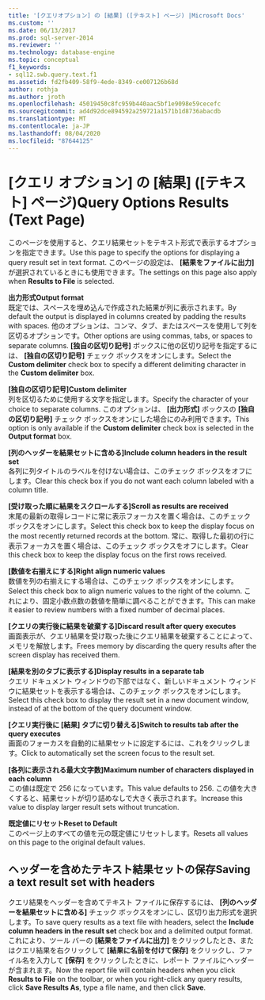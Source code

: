 ```yaml
---
title: '[クエリオプション] の [結果] ([テキスト] ページ) |Microsoft Docs'
ms.custom: ''
ms.date: 06/13/2017
ms.prod: sql-server-2014
ms.reviewer: ''
ms.technology: database-engine
ms.topic: conceptual
f1_keywords:
- sql12.swb.query.text.f1
ms.assetid: fd2fb409-58f9-4ede-8349-ce007126b68d
author: rothja
ms.author: jroth
ms.openlocfilehash: 45019450c8fc959b440aac5bf1e9098e59cecefc
ms.sourcegitcommit: ad4d92dce894592a259721a1571b1d8736abacdb
ms.translationtype: MT
ms.contentlocale: ja-JP
ms.lasthandoff: 08/04/2020
ms.locfileid: "87644125"
---
```

# <a name="query-options-results-text-page"></a><span data-ttu-id="24e69-102">[クエリ オプション] の [結果] ([テキスト] ページ)</span><span class="sxs-lookup"><span data-stu-id="24e69-102">Query Options Results (Text Page)</span></span>
  <span data-ttu-id="24e69-103">このページを使用すると、クエリ結果セットをテキスト形式で表示するオプションを指定できます。</span><span class="sxs-lookup"><span data-stu-id="24e69-103">Use this page to specify the options for displaying a query result set in text format.</span></span> <span data-ttu-id="24e69-104">このページの設定は、 **[結果をファイルに出力]** が選択されているときにも使用できます。</span><span class="sxs-lookup"><span data-stu-id="24e69-104">The settings on this page also apply when **Results to File** is selected.</span></span>  
  
 <span data-ttu-id="24e69-105">**出力形式**</span><span class="sxs-lookup"><span data-stu-id="24e69-105">**Output format**</span></span>  
 <span data-ttu-id="24e69-106">既定では、スペースを埋め込んで作成された結果が列に表示されます。</span><span class="sxs-lookup"><span data-stu-id="24e69-106">By default the output is displayed in columns created by padding the results with spaces.</span></span> <span data-ttu-id="24e69-107">他のオプションは、コンマ、タブ、またはスペースを使用して列を区切るオプションです。</span><span class="sxs-lookup"><span data-stu-id="24e69-107">Other options are using commas, tabs, or spaces to separate columns.</span></span> <span data-ttu-id="24e69-108">**[独自の区切り記号]** ボックスに他の区切り記号を指定するには、 **[独自の区切り記号]** チェック ボックスをオンにします。</span><span class="sxs-lookup"><span data-stu-id="24e69-108">Select the **Custom delimiter** check box to specify a different delimiting character in the **Custom delimiter** box.</span></span>  
  
 <span data-ttu-id="24e69-109">**[独自の区切り記号]**</span><span class="sxs-lookup"><span data-stu-id="24e69-109">**Custom delimiter**</span></span>  
 <span data-ttu-id="24e69-110">列を区切るために使用する文字を指定します。</span><span class="sxs-lookup"><span data-stu-id="24e69-110">Specify the character of your choice to separate columns.</span></span> <span data-ttu-id="24e69-111">このオプションは、 **[出力形式]** ボックスの **[独自の区切り記号]** チェック ボックスをオンにした場合にのみ利用できます。</span><span class="sxs-lookup"><span data-stu-id="24e69-111">This option is only available if the **Custom delimiter** check box is selected in the **Output format** box.</span></span>  
  
 <span data-ttu-id="24e69-112">**[列のヘッダーを結果セットに含める]**</span><span class="sxs-lookup"><span data-stu-id="24e69-112">**Include column headers in the result set**</span></span>  
 <span data-ttu-id="24e69-113">各列に列タイトルのラベルを付けない場合は、このチェック ボックスをオフにします。</span><span class="sxs-lookup"><span data-stu-id="24e69-113">Clear this check box if you do not want each column labeled with a column title.</span></span>  
  
 <span data-ttu-id="24e69-114">**[受け取った順に結果をスクロールする]**</span><span class="sxs-lookup"><span data-stu-id="24e69-114">**Scroll as results are received**</span></span>  
 <span data-ttu-id="24e69-115">末尾の最新の取得レコードに常に表示フォーカスを置く場合は、このチェック ボックスをオンにします。</span><span class="sxs-lookup"><span data-stu-id="24e69-115">Select this check box to keep the display focus on the most recently returned records at the bottom.</span></span> <span data-ttu-id="24e69-116">常に、取得した最初の行に表示フォーカスを置く場合は、このチェック ボックスをオフにします。</span><span class="sxs-lookup"><span data-stu-id="24e69-116">Clear this check box to keep the display focus on the first rows received.</span></span>  
  
 <span data-ttu-id="24e69-117">**[数値を右揃えにする]**</span><span class="sxs-lookup"><span data-stu-id="24e69-117">**Right align numeric values**</span></span>  
 <span data-ttu-id="24e69-118">数値を列の右揃えにする場合は、このチェック ボックスをオンにします。</span><span class="sxs-lookup"><span data-stu-id="24e69-118">Select this check box to align numeric values to the right of the column.</span></span> <span data-ttu-id="24e69-119">これにより、固定小数点数の数値を簡単に調べることができます。</span><span class="sxs-lookup"><span data-stu-id="24e69-119">This can make it easier to review numbers with a fixed number of decimal places.</span></span>  
  
 <span data-ttu-id="24e69-120">**[クエリの実行後に結果を破棄する]**</span><span class="sxs-lookup"><span data-stu-id="24e69-120">**Discard result after query executes**</span></span>  
 <span data-ttu-id="24e69-121">画面表示が、クエリ結果を受け取った後にクエリ結果を破棄することによって、メモリを解放します。</span><span class="sxs-lookup"><span data-stu-id="24e69-121">Frees memory by discarding the query results after the screen display has received them.</span></span>  
  
 <span data-ttu-id="24e69-122">**[結果を別のタブに表示する]**</span><span class="sxs-lookup"><span data-stu-id="24e69-122">**Display results in a separate tab**</span></span>  
 <span data-ttu-id="24e69-123">クエリ ドキュメント ウィンドウの下部ではなく、新しいドキュメント ウィンドウに結果セットを表示する場合は、このチェック ボックスをオンにします。</span><span class="sxs-lookup"><span data-stu-id="24e69-123">Select this check box to display the result set in a new document window, instead of at the bottom of the query document window.</span></span>  
  
 <span data-ttu-id="24e69-124">**[クエリ実行後に [結果] タブに切り替える]**</span><span class="sxs-lookup"><span data-stu-id="24e69-124">**Switch to results tab after the query executes**</span></span>  
 <span data-ttu-id="24e69-125">画面のフォーカスを自動的に結果セットに設定するには、これをクリックします。</span><span class="sxs-lookup"><span data-stu-id="24e69-125">Click to automatically set the screen focus to the result set.</span></span>  
  
 <span data-ttu-id="24e69-126">**[各列に表示される最大文字数]**</span><span class="sxs-lookup"><span data-stu-id="24e69-126">**Maximum number of characters displayed in each column**</span></span>  
 <span data-ttu-id="24e69-127">この値は既定で 256 になっています。</span><span class="sxs-lookup"><span data-stu-id="24e69-127">This value defaults to 256.</span></span> <span data-ttu-id="24e69-128">この値を大きくすると、結果セットが切り詰めなしで大きく表示されます。</span><span class="sxs-lookup"><span data-stu-id="24e69-128">Increase this value to display larger result sets without truncation.</span></span>  
  
 <span data-ttu-id="24e69-129">**既定値にリセット**</span><span class="sxs-lookup"><span data-stu-id="24e69-129">**Reset to Default**</span></span>  
 <span data-ttu-id="24e69-130">このページ上のすべての値を元の既定値にリセットします。</span><span class="sxs-lookup"><span data-stu-id="24e69-130">Resets all values on this page to the original default values.</span></span>  
  
## <a name="saving-a-text-result-set-with-headers"></a><span data-ttu-id="24e69-131">ヘッダーを含めたテキスト結果セットの保存</span><span class="sxs-lookup"><span data-stu-id="24e69-131">Saving a text result set with headers</span></span>  
 <span data-ttu-id="24e69-132">クエリ結果をヘッダーを含めてテキスト ファイルに保存するには、 **[列のヘッダーを結果セットに含める]** チェック ボックスをオンにし、区切り出力形式を選択します。</span><span class="sxs-lookup"><span data-stu-id="24e69-132">To save query results as a text file with headers, select the **Include column headers in the result set** check box and a delimited output format.</span></span> <span data-ttu-id="24e69-133">これにより、ツール バーの **[結果をファイルに出力]** をクリックしたとき、またはクエリ結果を右クリックして **[結果に名前を付けて保存]** をクリックし、ファイル名を入力して **[保存]** をクリックしたときに、レポート ファイルにヘッダーが含まれます。</span><span class="sxs-lookup"><span data-stu-id="24e69-133">Now the report file will contain headers when you click **Results to File** on the toolbar, or when you right-click any query results, click **Save Results As**, type a file name, and then click **Save**.</span></span>  
  
  
